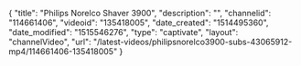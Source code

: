 {
    "title": "Philips Norelco Shaver 3900",
    "description": "",
    "channelid": "114661406",
    "videoid": "135418005",
    "date_created": "1514495360",
    "date_modified": "1515546276",
    "type": "captivate",
    "layout": "channelVideo",
    "url": "\/latest-videos\/philipsnorelco3900-subs-43065912-mp4\/114661406-135418005"
}